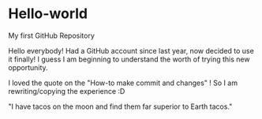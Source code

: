 # Hello-world
My first GitHub Repository

Hello everybody!
Had a GitHub account since last year, now decided to use it finally! 
I guess I am beginning to understand the worth of trying this new opportunity. 

I loved the quote on the "How-to make commit and changes" !
So I am rewriting/copying the experience :D

"I have tacos on the moon and find them far superior to Earth tacos."
